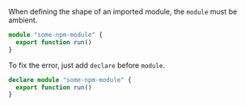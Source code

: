When defining the shape of an imported module, the `module` must be ambient.

```ts
module "some-npm-module" {
  export function run()
}
```

To fix the error, just add `declare` before `module`.

```ts
declare module "some-npm-module" {
  export function run()
}
```
